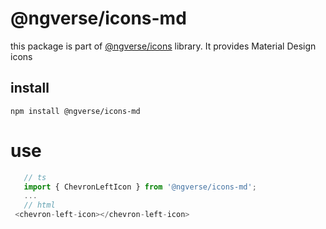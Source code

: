 # @ngverse/icons-md

this package is part of [@ngverse/icons](https://nginf.github.io/iconic/) library. It provides Material Design icons

## install
`npm install @ngverse/icons-md`

# use
```ts
   // ts
   import { ChevronLeftIcon } from '@ngverse/icons-md';
   ...
   // html
 <chevron-left-icon></chevron-left-icon>
 ```

